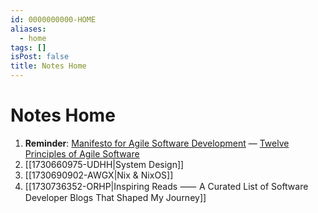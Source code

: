 ```yaml
---
id: 0000000000-HOME
aliases:
  - home
tags: []
isPost: false
title: Notes Home
---
```


# Notes Home

1. **Reminder**: [Manifesto for Agile Software Development](http://agilemanifesto.org/) — [Twelve Principles of Agile Software](http://agilemanifesto.org/principles.html)
1. [[1730660975-UDHH|System Design]]
1. [[1730690902-AWGX|Nix & NixOS]]
1. [[1730736352-ORHP|Inspiring Reads ⸺ A Curated List of Software Developer Blogs That Shaped My Journey]]
